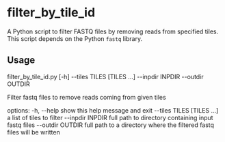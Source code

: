 # filter_by_tile_id

A Python script to filter FASTQ files by removing reads from specified tiles. This script depends on the Python `fastq` library.

## Usage

filter_by_tile_id.py [-h] --tiles TILES [TILES ...] --inpdir INPDIR --outdir OUTDIR

Filter fastq files to remove reads coming from given tiles

options:
  -h, --help            show this help message and exit
  --tiles TILES [TILES ...]
                        a list of tiles to filter
  --inpdir INPDIR       full path to directory containing input fastq files
  --outdir OUTDIR       full path to a directory where the filtered fastq files will be written

